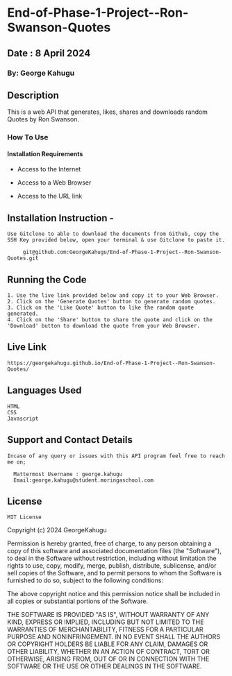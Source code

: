 # End-of-Phase-1-Project--Ron-Swanson-Quotes

## Date : 8 April 2024

### By: George Kahugu

## Description

This is a web API that generates, likes, shares and downloads random Quotes by Ron Swanson.

### How To Use  

#### Installation Requirements

- Access to the Internet

- Access to a Web Browser

- Access to the URL link

## Installation Instruction -

    Use Gitclone to able to download the documents from Github, copy the SSH Key provided below, open your terminal & use Gitclone to paste it.
      
         git@github.com:GeorgeKahugu/End-of-Phase-1-Project--Ron-Swanson-Quotes.git

## Running the Code

    1. Use the live link provided below and copy it to your Web Browser.
    2. Click on the 'Generate Quotes' button to generate random quotes.
    3. Click on the 'Like Quote' button to like the random quote generated.
    4. Click on the 'Share' button to share the quote and click on the 'Download' button to download the quote from your Web Browser.

## Live Link

    https://georgekahugu.github.io/End-of-Phase-1-Project--Ron-Swanson-Quotes/

## Languages Used

    HTML
    CSS
    Javascript

## Support and Contact Details

    Incase of any query or issues with this API program feel free to reach me on; 

      Mattermost Username : george.kahugu
      Email:george.kahugu@student.moringaschool.com

## License

    MIT License

Copyright (c) 2024 GeorgeKahugu

Permission is hereby granted, free of charge, to any person obtaining a copy
of this software and associated documentation files (the "Software"), to deal
in the Software without restriction, including without limitation the rights
to use, copy, modify, merge, publish, distribute, sublicense, and/or sell
copies of the Software, and to permit persons to whom the Software is
furnished to do so, subject to the following conditions:

The above copyright notice and this permission notice shall be included in all
copies or substantial portions of the Software.

THE SOFTWARE IS PROVIDED "AS IS", WITHOUT WARRANTY OF ANY KIND, EXPRESS OR
IMPLIED, INCLUDING BUT NOT LIMITED TO THE WARRANTIES OF MERCHANTABILITY,
FITNESS FOR A PARTICULAR PURPOSE AND NONINFRINGEMENT. IN NO EVENT SHALL THE
AUTHORS OR COPYRIGHT HOLDERS BE LIABLE FOR ANY CLAIM, DAMAGES OR OTHER
LIABILITY, WHETHER IN AN ACTION OF CONTRACT, TORT OR OTHERWISE, ARISING FROM,
OUT OF OR IN CONNECTION WITH THE SOFTWARE OR THE USE OR OTHER DEALINGS IN THE
SOFTWARE.
